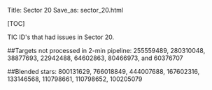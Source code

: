 Title: Sector 20 
Save_as: sector_20.html

[TOC]

TIC ID's that had issues in Sector 20.

##Targets not processed in 2-min pipeline:
255559489, 280310048, 38877693, 22942488, 64602863, 80466973, and 60376707

##Blended stars:
800131629, 766018849, 444007688, 167602316, 133146568, 110798661, 110798652, 100205079